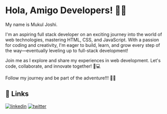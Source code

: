 # Hola, Amigo Developers! 👋✨

My name is Mukul Joshi.

I'm an aspiring full stack developer on an exciting journey into the world of web technologies, mastering HTML, CSS, and JavaScript. With a passion for coding and creativity, I'm eager to build, learn, and grow every step of the way—eventually leveling up to full-stack development!

Join me as I explore and share my experiences in web development. Let's code, collaborate, and innovate together! 🚀💻

Follow my journey and be part of the adventure!!! 🚀🎯


## 🔗 Links
[![linkedin](https://img.shields.io/badge/linkedin-0A66C2?style=for-the-badge&logo=linkedin&logoColor=white)](https://www.linkedin.com/in/mukul-joshi-5375a9229)
[![twitter](https://img.shields.io/badge/twitter-1DA1F2?style=for-the-badge&logo=twitter&logoColor=white)](https://x.com/_oh_em_jay_)
